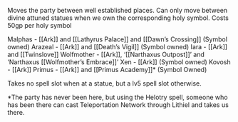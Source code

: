 Moves the party between well established places. 
Can only move between divine attuned statues when we own the corresponding holy symbol. 
Costs 50gp per holy symbol

Malphas - [[Ark]] and [[Lathyrus Palace]] and [[Dawn’s Crossing]] (Symbol owned)
Arazeal - [[Ark]] and [[Death’s Vigil]] (Symbol owned)
Iara - [[Ark]] and [[Twinslove]]
Wolfmother - [[Ark]], ‘[[Narthaxus Outpost]]’ and ‘Narthaxus [[Wolfmother’s Embrace]]’
Xen - [[Ark]] (Symbol owned)
Kovosh - [[Ark]]
Primus - [[Ark]] and [[Primus Academy]]* (Symbol Owned)

Takes no spell slot when at a statue, but a lv5 spell slot otherwise.

*The party has never been here, but using the Helotry spell, someone who has been there can cast Teleportation Network through Lithiel and takes us there.